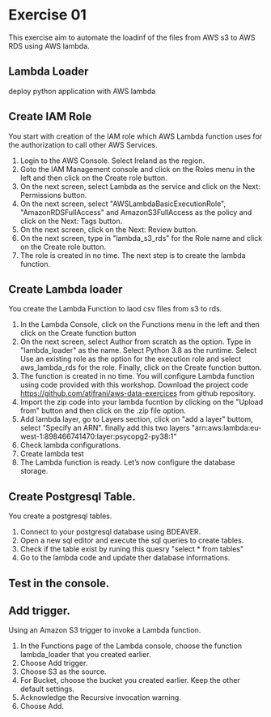# Exercise 01

This exercise aim to automate the loadinf of the files from AWS s3 to AWS RDS using AWS lambda.

## Lambda Loader
deploy python application with AWS lambda


## Create IAM Role
You start with creation of the IAM role which AWS Lambda function uses for the authorization to call other AWS Services.

1. Login to the AWS Console. Select Ireland as the region.
2. Goto the IAM Management console and click on the Roles menu in the left and then click on the Create role button.
3. On the next screen, select Lambda as the service and click on the Next: Permissions button.
4. On the next screen, select "AWSLambdaBasicExecutionRole", "AmazonRDSFullAccess" and AmazonS3FullAccess as the policy and click on the Next: Tags button.
5. On the next screen, click on the Next: Review button.
6. On the next screen, type in "lambda_s3_rds" for the Role name and click on the Create role button.
7. The role is created in no time. The next step is to create the lambda function.


## Create Lambda loader
You create the Lambda Function to laod csv files from s3 to rds.

1. In the Lambda Console, click on the Functions menu in the left and then click on the Create function button
2. On the next screen, select Author from scratch as the option. Type in "lambda_loader" as the name. 
   Select Python 3.8 as the runtime. Select Use an existing role as the option for the execution role and select aws_lambda_rds for the role.
   Finally, click on the Create function button.
3. The function is created in no time. You will configure Lambda function using code provided with this workshop. Download the project code https://github.com/atifrani/aws-data-exercices from github repository.
4. Import the zip code into your lambda fucntion by clicking on the "Upload from" button and then click on the .zip file option.
5. Add lambda layer,  go to Layers section, click on "add a layer" buttom, select "Specify an ARN". finally add this two layers "arn:aws:lambda:eu-west-1:898466741470:layer:psycopg2-py38:1"  
6. Check lambda configurations.
7. Create lambda test
8. The Lambda function is ready. Let’s now configure the database storage.


## Create Postgresql Table.

You create a postgresql tables.

1. Connect to your postgresql database using BDEAVER.
2. Open a new sql editor and execute the sql queries to create tables.
3. Check if the table exist by runing this quesry "select * from tables"
4. Go to the lambda code and update ther database informations.

## Test in the console.

## Add trigger.  
Using an Amazon S3 trigger to invoke a Lambda function.  

1. In the Functions page of the Lambda console, choose the function lambda_loader that you created earlier.  
2. Choose Add trigger.  
3. Choose S3 as the source.  
4. For Bucket, choose the bucket you created earlier. Keep the other default settings.  
5. Acknowledge the Recursive invocation warning.  
6. Choose Add.  